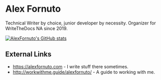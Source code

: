 # Alex Fornuto

Technical Writer by choice, junior developer by necessity. Organizer for WriteTheDocs NA since 2019.

[![AlexFornuto's GitHub stats](https://github-readme-stats.vercel.app/api?username=alexfornuto)](https://github.com/anuraghazra/github-readme-stats)

## External Links

- <https://alexfornuto.com> - I write stuff there sometimes.
- <http://workwithme.guide/alexfornuto/> - A guide to working with me.
